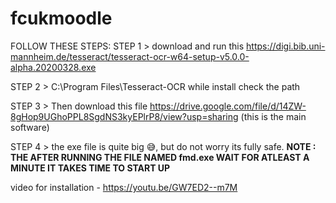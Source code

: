 # fcukmoodle
   FOLLOW THESE STEPS:
   STEP 1 > download and run this https://digi.bib.uni-mannheim.de/tesseract/tesseract-ocr-w64-setup-v5.0.0-alpha.20200328.exe

   STEP 2 > C:\Program Files\Tesseract-OCR while install check the path 

   STEP 3 > Then download this file https://drive.google.com/file/d/14ZW-8gHop9UGhoPPL8SgdNS3kyEPlrP8/view?usp=sharing (this is the main software)

   STEP 4 > the exe file is quite big 😅, but do not worry its fully safe.
**NOTE : THE AFTER RUNNING THE FILE NAMED fmd.exe WAIT FOR ATLEAST A MINUTE IT TAKES TIME TO START UP** 

video for installation - https://youtu.be/GW7ED2--m7M
